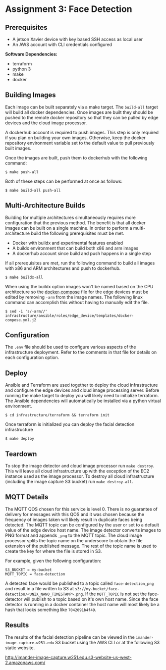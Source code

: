 # Assignment 3: Face Detection

## Prerequisites
- A jetson Xavier device with key based SSH access as local user
- An AWS account with CLI credentials configured

**Software Dependencies:**
- terraform
- python 3
- make
- docker

## Building Images

Each image can be built separately via a make target. The `build-all` target will build all docker dependencies. Once images are built they should be pushed to the remote docker repository so that they can be pulled by edge devices and the cloud image processor.

A dockerhub account is required to push images. This step is only required if you plan on building your own images. Otherwise, keep the docker repository environment variable set to the default value to pull previously built images.

Once the images are built, push them to dockerhub with the following command:

```
$ make push-all
```

Both of these steps can be performed at once as follows:

```
$ make build-all push-all
```

## Multi-Architecture Builds

Building for multiple architectures simultaneously requires more configuration that the previous method. The benefit is that all docker images can be built on a single machine. In order to perform a multi-architecture build the following prerequisites must be met.

- Docker with buildx and experimental features enabled
- A buildx environment that can build both x86 and arm images
- A dockerhub account since build and push happens in a single step

If all prerequisites are met, run the following command to build all images with x86 and ARM architectures and push to dockerhub.

```
$ make buildx-all
```

When using the buildx option images won't be named based on the CPU architecture so the [docker-compose](infrastructure/ansible/roles/edge_device/templates/docker-compose.yml.j2) file for the edge devices must be edited by removing `-arm` from the image names. The following linux command can accomplish this without having to manually edit the file.

```
$ sed -i 's/-arm//' infrastructure/ansible/roles/edge_device/templates/docker-compose.yml.j2
```

## Configuration

The `.env` file should be used to configure various aspects of the infrastructure deployment. Refer to the comments in that file for details on each configuration option.

## Deploy

Ansible and Terraform are used together to deploy the cloud infrastructure and configure the edge devices and cloud image processing server. Before running the make target to deploy you will likely need to initialize terraform. The Ansible dependencies will automatically be installed via a python virtual environment.

```
$ cd infrastructure/terraform && terraform init
```

Once terraform is initialized you can deploy the facial detection infrastructure

```
$ make deploy
```

## Teardown

To stop the image detector and cloud image processor run `make destroy`. This will leave all cloud infrastructure up with the exception of the EC2 instance used as the image processor. To destroy all cloud infrastructure (including the image capture S3 bucket) run `make destroy-all`.


## MQTT Details

The MQTT QOS chosen for this service is level 0. There is no guarantee of delivery for messages with this QOS and it was chosen because the frequency of images taken will likely result in duplicate faces being detected. The MQTT topic can be configured by the user or set to a default value of the edge device host name. The image detector converts images to PNG format and appends `_png` to the MQTT topic. The cloud image processor splits the topic name on the underscore to obtain the file extension of the published message. The rest of the topic name is used to create the key for where the file is stored in S3.

For example, given the following configuration:

```
S3_BUCKET = my-bucket
MQTT_TOPIC = face-detection
```
A detected face would be published to a topic called `face-detection_png` and result in a file written to S3 at `s3://my-bucket/face-detection/<UNIX_NANO_TIMESTAMP>.png`. If the `MQTT_TOPIC` is not set the face-detector will publish to a topic based on it's own host name. Since the face detector is running in a docker container the host name will most likely be a hash that looks something like `7042091b4f49`.


## Results

The results of the facial detection pipeline can be viewed in the `imander-image-capture.w251.edu` S3 bucket using the AWS CLI or at the following S3 static website.

http://imander-image-capture.w251.edu.s3-website-us-west-2.amazonaws.com/
